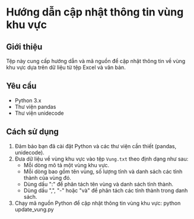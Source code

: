 # Hướng dẫn cập nhật thông tin vùng khu vực

## Giới thiệu
Tệp này cung cấp hướng dẫn và mã nguồn để cập nhật thông tin về vùng khu vực dựa trên dữ liệu từ tệp Excel và văn bản.

## Yêu cầu
- Python 3.x
- Thư viện pandas
- Thư viện unidecode

## Cách sử dụng
1. Đảm bảo bạn đã cài đặt Python và các thư viện cần thiết (pandas, unidecode).
2. Đưa dữ liệu về vùng khu vực vào tệp `Vung.txt` theo định dạng như sau:
   - Mỗi dòng mô tả một vùng khu vực.
   - Mỗi dòng bao gồm tên vùng, số lượng tỉnh và danh sách các tỉnh thành của vùng đó.
   - Dùng dấu ":" để phân tách tên vùng và danh sách tỉnh thành.
   - Dùng dấu ",", "-" hoặc "và" để phân tách các tỉnh thành trong danh sách.
3. Chạy mã nguồn Python để cập nhật thông tin vùng khu vực:
   python update_vung.py
